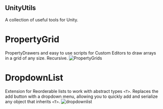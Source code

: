 ## UnityUtils
A collection of useful tools for Unity.

# PropertyGrid
PropertyDrawers and easy to use scripts for Custom Editors to draw arrays in a grid of any size. Recursive.
![PropertyGrids](https://user-images.githubusercontent.com/22602865/153257310-5c0b170f-cd9b-476d-941b-180bb4dbedf8.png)

# DropdownList
Extension for Reorderable lists to work with abstract types `<T>`. Replaces the add button with a dropdown menu, allowing you to 
quickly add and serialize any object that inherits `<T>`.
![dropdownlist](https://user-images.githubusercontent.com/22602865/154069333-48461b1d-6069-402d-b3c9-26f94ac95c14.png)